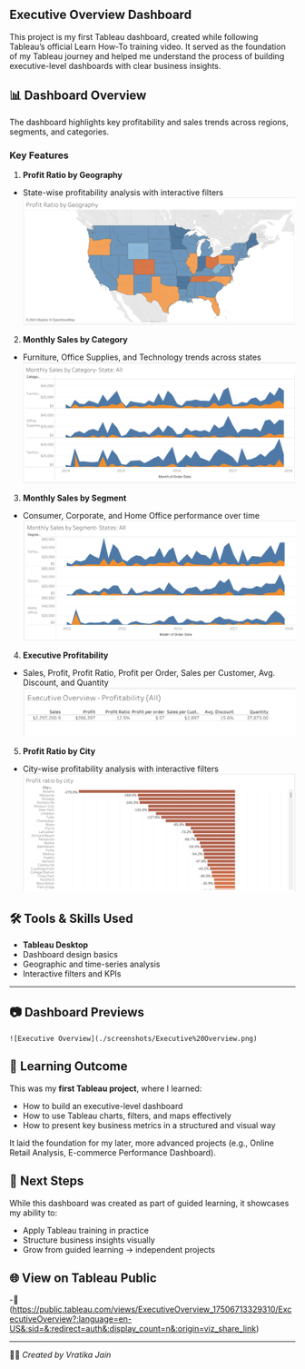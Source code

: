 
## Executive Overview Dashboard

This project is my first Tableau dashboard, created while following Tableau’s official Learn How-To training video. It served as the foundation of my Tableau journey and helped me understand the process of building executive-level dashboards with clear business insights.

## 📊 Dashboard Overview

The dashboard highlights key profitability and sales trends across regions, segments, and categories.

### Key Features
1. **Profit Ratio by Geography**
  - State-wise profitability analysis with interactive filters
  ![Profit Ratio by Geography](./screenshots/Profit%20ratio%20by%20geography.png)


2. **Monthly Sales by Category**
  - Furniture, Office Supplies, and Technology trends across states
  ![Sales by Category](./screenshots/Monthly%20Sales%20by%20category-%20state-%20all.png)


3. **Monthly Sales by Segment**
  - Consumer, Corporate, and Home Office performance over time
  ![Sales by Segment](./screenshots/Monthly%20Sales%20by%20segment-state-all.png)


4. **Executive Profitability**
  - Sales, Profit, Profit Ratio, Profit per Order, Sales per Customer, Avg. Discount, and Quantity
  ![Executive Profitability](./screenshots/Executive%20overview-%20profitability%20all.png)


5. **Profit Ratio by City**
  - City-wise profitability analysis with interactive filters
  ![Profit Ratio by Cityy](./screenshots/Profit%20ratio%20by%20city.png)
 

## 🛠️ Tools & Skills Used
- **Tableau Desktop**
- Dashboard design basics
- Geographic and time-series analysis
- Interactive filters and KPIs

---
## 📷 Dashboard Previews
    ![Executive Overview](./screenshots/Executive%20Overview.png)

## 🎯 Learning Outcome
This was my **first Tableau project**, where I learned:
- How to build an executive-level dashboard  
- How to use Tableau charts, filters, and maps effectively  
- How to present key business metrics in a structured and visual way  

It laid the foundation for my later, more advanced projects (e.g., Online Retail Analysis, E-commerce Performance Dashboard).



## 📌 Next Steps
While this dashboard was created as part of guided learning, it showcases my ability to:
- Apply Tableau training in practice  
- Structure business insights visually  
- Grow from guided learning → independent projects

## 🌐 View on Tableau Public
-🔗 (https://public.tableau.com/views/ExecutiveOverview_17506713329310/ExcecutiveOverview?:language=en-US&:sid=&:redirect=auth&:display_count=n&:origin=viz_share_link)



---
👩‍💻 *Created by Vratika Jain*
